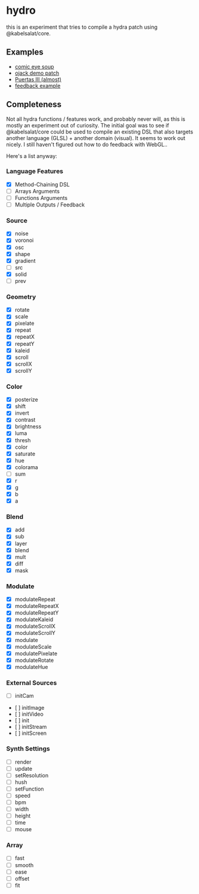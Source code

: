 # hydro

this is an experiment that tries to compile a hydra patch using @kabelsalat/core.

## Examples

- [comic eye soup](https://felixroos.github.io/schattenspiel/hydro/#b3NjKDIwLC4xLDIpCi5tb2R1bGF0ZShub2lzZSgzKSwwLjI1KQoudGhyZXNoKC40KQoubW9kdWxhdGUob3NjKDEwKS5yb3RhdGUoTWF0aC5QSS8yKSwuNykKLm1vZHVsYXRlS2FsZWlkKG5vaXNlKDQpKQoub3V0KCk=)
- [ojack demo patch](https://felixroos.github.io/schattenspiel/hydro/#Ly8gbGljZW5zZWQgd2l0aCBDQyBCWS1OQy1TQSA0LjAgaHR0cHM6Ly9jcmVhdGl2ZWNvbW1vbnMub3JnL2xpY2Vuc2VzL2J5LW5jLXNhLzQuMC8KLy8gYnkgT2xpdmlhIEphY2sKLy8gaHR0cHM6Ly9vamFjay5naXRodWIuaW8KCm9zYygxMDAsIDAuMDEsIDEuNCkKICAucm90YXRlKDAsIDAuMSkKICAubXVsdChvc2MoMTAsIDAuMSkubW9kdWxhdGUob3NjKDEwKS5yb3RhdGUoMCwgLTAuMSksIDEpKQogIC5jb2xvcigyLjgzLCAwLjkxLCAwLjM5KQogIC5vdXQoKTs=)
- [Puertas III (almost)](https://felixroos.github.io/schattenspiel/hydro/#Ly8gbGljZW5zZWQgd2l0aCBDQyBCWS1OQy1TQSA0LjAgaHR0cHM6Ly9jcmVhdGl2ZWNvbW1vbnMub3JnL2xpY2Vuc2VzL2J5LW5jLXNhLzQuMC8KLy8gUHVlcnRhcyBJSUkKLy8gcG9yIENlbGVzdGUgQmV0YW5jdXIKLy8gaHR0cHM6Ly9naXRodWIuY29tL2Vzc3RlYmFuCiAKb3NjKDQwLDAuMiwxKQogIC5tb2R1bGF0ZVNjYWxlKG9zYyg0MCwwLDEpLmthbGVpZCg4KSkKICAucmVwZWF0KDIsNCkKIC8vIC5tb2R1bGF0ZShvMCwwLjA1KQogIC5tb2R1bGF0ZUthbGVpZChzaGFwZSg0LDAuMSwxKSkKICAub3V0KCkK)
- [feedback example](https://felixroos.github.io/schattenspiel/hydro/#c3JjKCkKLm1vZHVsYXRlKG5vaXNlKDgpLDAuMDA1KQouYmxlbmQoc2hhcGUoNCksMC4wMSkKLnJvdGF0ZSgwLjAxKQoub3V0KCk=)

## Completeness

Not all hydra functions / features work, and probably never will, as this is mostly an experiment out of curiosity.
The initial goal was to see if @kabelsalat/core could be used to compile an existing DSL that also targets another language (GLSL) + another domain (visual). It seems to work out nicely. I still haven't figured out how to do feedback with WebGL..

Here's a list anyway:

### Language Features

- [x] Method-Chaining DSL
- [ ] Arrays Arguments
- [ ] Functions Arguments
- [ ] Multiple Outputs / Feedback

### Source

- [x] noise
- [x] voronoi
- [x] osc
- [x] shape
- [x] gradient
- [ ] src
- [x] solid
- [ ] prev

### Geometry

- [x] rotate
- [x] scale
- [x] pixelate
- [x] repeat
- [x] repeatX
- [x] repeatY
- [x] kaleid
- [x] scroll
- [x] scrollX
- [x] scrollY

### Color

- [x] posterize
- [x] shift
- [x] invert
- [x] contrast
- [x] brightness
- [x] luma
- [x] thresh
- [x] color
- [x] saturate
- [x] hue
- [x] colorama
- [ ] sum
- [x] r
- [x] g
- [x] b
- [x] a

### Blend

- [x] add
- [x] sub
- [x] layer
- [x] blend
- [x] mult
- [x] diff
- [x] mask

### Modulate

- [x] modulateRepeat
- [x] modulateRepeatX
- [x] modulateRepeatY
- [x] modulateKaleid
- [x] modulateScrollX
- [x] modulateScrollY
- [x] modulate
- [x] modulateScale
- [x] modulatePixelate
- [x] modulateRotate
- [x] modulateHue

### External Sources

- [ ] initCam
- [ ] initImage
- [ ] initVideo
- [ ] init
- [ ] initStream
- [ ] initScreen

### Synth Settings

- [ ] render
- [ ] update
- [ ] setResolution
- [ ] hush
- [ ] setFunction
- [ ] speed
- [ ] bpm
- [ ] width
- [ ] height
- [ ] time
- [ ] mouse

### Array

- [ ] fast
- [ ] smooth
- [ ] ease
- [ ] offset
- [ ] fit
